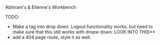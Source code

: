 Abhiram's & Etienne's Workbench

TODO:

- Make a tag into drop down. Logout functionality works.
  but need to make sure that this still works with dropw down. LOOK INTO THIS**
- add a 404 page route, style it as well.
